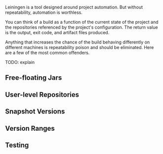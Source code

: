 Leiningen is a tool designed around project automation. But without
repeatability, automation is worthless.

You can think of a build as a function of the current state of the
project and the repositories referenced by the project's
configuration. The return value is the output, exit code, and artifact
files produced.

Anything that increases the chance of the build behaving differently
on different machines is repeatability poison and should be
eliminated. Here are a few of the most common offenders.

TODO: explain

## Free-floating Jars

## User-level Repositories

## Snapshot Versions

## Version Ranges

## Testing
